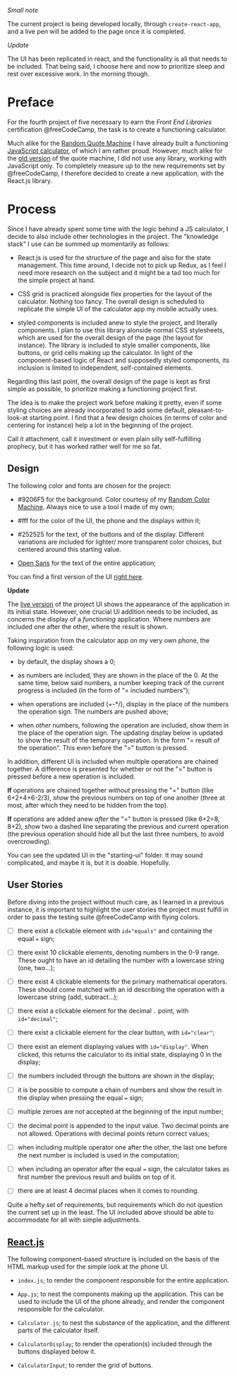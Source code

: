 _Small note_

The current project is being developed locally, through `create-react-app`, and a live pen will be added to the page once it is completed.

_Update_

The UI has been replicated in react, and the functionality is all that needs to be included. That being said, I choose here and now to prioritize sleep and rest over excessive work. In the morning though.

# Preface 

For the fourth project of five necessary to earn the _Front End Libraries_ certification @freeCodeCamp, the task is to create a functioning calculator.

Much alike for the [Random Quote Machine](https://codepen.io/borntofrappe/pen/yqXOXG) I have already built a functioning [JavaScript calculator](https://codepen.io/borntofrappe/pen/zjNKYG), of which I am rather proud. However, much alike for the [old version](https://codepen.io/borntofrappe/pen/VQYmpJ) of the quote machine, I did not use any library, working with JavaScript only. To completely measure up to the new requirements set by @freeCodeCamp, I therefore decided to create a new application, with the React.js library.

# Process

Since I have already spent some time with the logic behind a JS calculator, I decide to also include other technologies in the project. The "knowledge stack" I use can be summed up momentarily as follows:

- React.js is used for the structure of the page and also for the state management. This time around, I decide not to pick up Redux, as I feel I need more research on the subject and it might be a tad too much for the simple project at hand.

- CSS grid is practiced alongside flex properties for the layout of the calculator. Nothing too fancy. The overall design is scheduled to replicate the simple UI of the calculator app my mobile actually uses.

- styled components is included anew to style the project, and literally components. I plan to use this library alonside normal CSS stylesheets, which are used for the overall design of the page (the layout for instance). The library is included to style smaller components, like buttons, or grid cells making up the calculator. In light of the component-based logic of React and supposedly styled components, its inclusion is limited to independent, self-contained elements.

Regarding this last point, the overall design of the page is kept as first simple as possible, to prioritize making a functioning project first. 

The idea is to make the project work before making it pretty, even if some styling choices are already incorporated to add some default, pleasant-to-look-at starting point. I find that a few design choices (in terms of color and centering for instance) help a lot in the beginning of the project.

Call it attachment, call it investment or even plain silly self-fulfilling prophecy, but it has worked rather well for me so fat.

## Design 

The following color and fonts are chosen for the project:

- #9206F5 for the background. Color courtesy of my [Random Color Machine](https://codepen.io/borntofrappe/pen/yqXOXG). Always nice to use a tool I made of my own;

- #fff for the color of the UI, the phone and the displays within it;

- #252525 for the text, of the buttons and of the display. Different variations are included for lighter/ more transparent color choices, but centered around this starting value.

- [Open Sans](https://fonts.google.com/specimen/Open+Sans) for the text of the entire application;

You can find a first version of the UI [right here](https://codepen.io/borntofrappe/pen/djzGWQ).

**Update**

The [live version](https://codepen.io/borntofrappe/pen/djzGWQ) of the project UI shows the appearance of the application in its initial state. However, one crucial UI addition needs to be included, as concerns the display of a _functioning_ application. Where numbers are included one after the other, where the result is shown.

Taking inspiration from the calculator app on my very own phone, the following logic is used:

- by default, the display shows a 0;

- as numbers are included, they are shown in the place of the 0. At the same time, below said numbers, a number keeping track of the current progress is included (in the form of "= included numbers");

- when operations are included (+-*/), display in the place of the numbers the operation sign. The numbers are pushed above;

- when _other_ numbers, following the operation are included, show them in the place of the operation sign. The updating display below is updated to show the result of the temporary operation. In the form "= result of the operation". This even before the "=" button is pressed.

In addition, different UI is included when multiple operations are chained together. A difference is presented for whether or not the "=" button is pressed before a new operation is included.

**If** operations are chained together _without_ pressing the "=" button (like 6+2+4+6-2/3), _show_ the previous numbers on top of one another (three at most, after which they need to be hidden from the top).

**If** operations are added anew _after_ the "=" button is pressed (like 6+2=8, 8+2), _show_ two a dashed line separating the previous and current operation (the previous operation should hide all but the last three numbers, to avoid overcrowding).

You can see the updated UI in the "starting-ui" folder. It may sound complicated, and maybe it is, but it is doable. Hopefully.

## User Stories 

Before diving into the project without much care, as I learned in a previous instance, it is important to highlight the user stories the project must fulfill in order to pass the testing suite @freeCodeCamp with flying colors.

- [ ] there exist a clickable element with `id="equals"` and containing the equal `=` sign;

- [ ] there exist 10 clickable elements, denoting numbers in the 0-9 range. These ought to have an id detailing the number with a lowercase string (one, two...);

- [ ] there exist 4 clickable elements for the primary mathematical operators. These should come matched with an id describing the operation with a lowercase string (add, subtract...);

- [ ] there exist a clickable element for the decimal `.` point, with `id="decimal"`;

- [ ] there exist a clickable element for the clear button, with `id="clear"`;

- [ ] there exist an element displaying values with `id="display"`. When clicked, this returns the calculator to its initial state, displaying 0 in the display; <!-- yay -->

- [ ] the numbers included through the buttons are shown in the display;

- [ ] it is be possible to compute a chain of numbers and show the result in the display when pressing the equal `=` sign;

- [ ] multiple zeroes are not accepted at the beginning of the input number;

- [ ] the decimal point is appended to the input value. Two decimal points are not allowed. Operations with decimal points return correct values;

- [ ] when including multiple operator one after the other, the last one before the next number is included is used in the computation;

- [ ] when including an operator after the equal `=` sign, the calculator takes as first number the previous result and builds on top of it.

- [ ] there are at least 4 decimal places when it comes to rounding.

Quite a hefty set of requirements, but requirements which do not question the current set up in the least. The UI included above should be able to accommodate for all with simple adjustments.

## [React.js](https://reactjs.org/)

The following component-based structure is included on the basis of the HTML markup used for the simple look at the phone UI.

- `index.js`; to render the component responsible for the entire application.

- `App.js`; to nest the components making up the application. This can be used to include the UI of the phone already, and render the component responsible for the calculator.

- `Calculator.js`; to nest the substance of the application, and the different parts of the calculator itself.

- `CalculatorDisplay`; to render the operation(s) included through the buttons displayed below it.

- `CalculatorInput`; to render the grid of buttons.

<!--
TODO: include notes on styled components once you have used the library with the React structure set up

## [Styled Components](https://www.styled-components.com/)

**Install** 

Styled components can be easily included in the environment set up with `create-react-app` by running the following command in the root folder:

```code
npm i styled-components
```

In the package.json it should be possible to find the connected package included.

**Style**
-->
